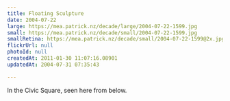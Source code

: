 ```yaml
---
title: Floating Sculpture
date: 2004-07-22
large: https://mea.patrick.nz/decade/large/2004-07-22-1599.jpg
small: https://mea.patrick.nz/decade/small/2004-07-22-1599.jpg
smallRetina: https://mea.patrick.nz/decade/small/2004-07-22-1599@2x.jpg
flickrUrl: null
photoId: null
createdAt: 2011-01-30 11:07:16.08901
updatedAt: 2004-07-31 07:35:43

---
```

In the Civic Square, seen here from below.
